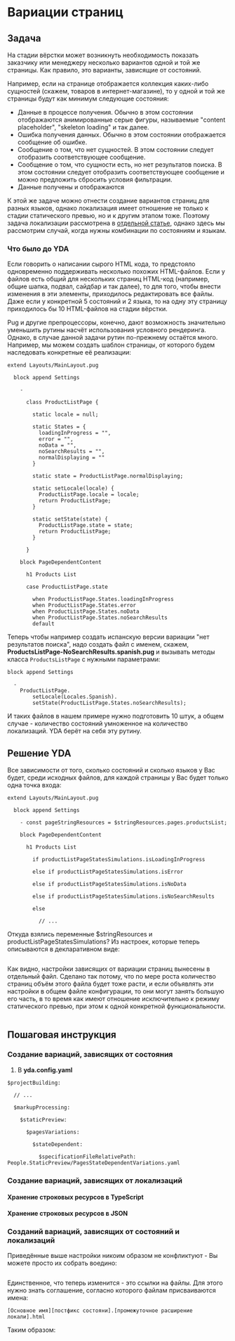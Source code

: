 # Вариации страниц
## Задача

На стадии вёрстки может возникнуть необходимость показать заказчику или менеджеру несколько вариантов одной и той же
  страницы.
Как правило, это варианты, зависящие от состояний.

Например, если на странице отображается коллекция каких-либо сущностей (скажем, товаров в интернет-магазине), то у 
  одной и той же страницы будут как минимум следующие состояния:

  * Данные в процессе получения. Обычно в этом состоянии отображаются анимированные серые фигуры, называемые
    "content placeholder", "skeleton loading" и так далее.
  * Ошибка получения данных. Обычно в этом состоянии отображается сообщение об ошибке.
  * Сообщение о том, что нет сущностей. В этом состоянии следует отобразить соответствующее сообщение.
  * Сообщение о том, что сущности есть, но нет результатов поиска. В этом состоянии следует отобразить соответствующее
    сообщение и можно предложить сбросить условия фильтрации.
  * Данные получены и отображаются
 
К этой же задаче можно отнести создание вариантов страниц для разных языков, однако локализация имеет отношение 
  не только к стадии статического превью, но и к другим этапом тоже.
Поэтому задача локализации рассмотрена в [отдельной статье](#), однако здесь мы рассмотрим случай, когда нужны 
  комбинации по состояниям и языкам.


### Что было до YDA

Если говорить о написании сырого HTML кода, то предстояло одновременно поддерживать несколько похожих HTML-файлов.
Если у файлов есть общий для нескольких страниц HTML-код (например, общие шапка, подвал, сайдбар и так далее), то для
того, чтобы внести изменения в эти элементы, приходилось редактировать все файлы.
Даже если у конкретной 5 состояний и 2 языка, то на одну эту страницу приходилось бы 10 HTML-файлов на стадии вёрстки.

Pug и другие препроцессоры, конечно, дают возможность значительно уменьшить рутины насчёт использования условного рендеринга.
Однако, в случае данной задачи рутин по-прежнему остаётся много.
Например, мы можем создать шаблон страницы, от которого будем наследовать конкретные её реализации:

```pug
extend Layouts/MainLayout.pug

  block append Settings
  
    -
    
      class ProductListPage {
      
        static locale = null;
        
        static States = {
          loadingInProgress = "",
          error = "",
          noData = "",
          noSearchResults = "",
          normalDisplaying = ""
        }
        
        static state = ProductListPage.normalDisplaying;
        
        static setLocale(locale) {
          ProductListPage.locale = locale;
          return ProductListPage;
        }
        
        static setState(state) {
          ProductListPage.state = state;
          return ProductListPage;
        }
      
      }

    block PageDependentContent
      
      h1 Products List
      
      case ProductListPage.state
      
        when ProductListPage.States.loadingInProgress
        when ProductListPage.States.error
        when ProductListPage.States.noData
        when ProductListPage.States.noSearchResults
        default
```

Теперь чтобы например создать испанскую версии вариации "нет результатов поиска", надо создать файл с именем, скажем,
**ProductsListPage-NoSearchResults.spanish.pug** и вызывать методы класса `ProductsListPage` с нужными параметрами:

```pug
block append Settings

  - 
    ProductListPage.
        setLocale(Locales.Spanish).
        setState(ProductListPage.States.noSearchResults);
```

И таких файлов в нашем примере нужно подготовить 10 штук, а общем случае - количество состояний умноженное на количество
локализаций.
YDA берёт на себя эту рутину.


## Решение YDA

Все зависимости от того, сколько состояний и сколько языков у Вас будет, среди исходных файлов, для каждой страницы у
Вас будет только одна точка входа:

```
extend Layouts/MainLayout.pug

  block append Settings
  
    - const pageStringResources = $stringResources.pages.productsList; 
    
    block PageDependentContent
      
      h1 Products List
      
        if productListPageStatesSimulations.isLoadingInProgress
        
        else if productListPageStatesSimulations.isError
        
        else if productListPageStatesSimulations.isNoData
        
        else if productListPageStatesSimulations.isNoSearchResults
        
        else
        
          // ...
```

Откуда взялись переменные $stringResources и productListPageStatesSimulations?
Из настроек, которые теперь описываются в декларативном виде:

```yaml

```

Как видно, настройки зависящих от вариации страниц вынесены в отдельный файл.
Сделано так потому, что по мере роста количество страниц объём этого файла будет тоже расти, и если объявлять эти
настройки в общем файле конфигурации, то они могут занять большую его часть, в то время как имеют отношение
исключительно к режиму статического превью, при этом к одной конкретной функциональности.

```yaml

```

[//]: # (TODO Придётся создать тестовый проект)

## Пошаговая инструкция
### Создание вариаций, зависящих от состояния

1. В **yda.config.yaml**

```
$projectBuilding:

  // ...

  $markupProcessing:

    $staticPreview:

      $pagesVariations:

        $stateDependent:
          
          $specificationFileRelativePath: People.StaticPreview/PagesStateDependentVariations.yaml
```


### Создание вариаций, зависящих от локализаций
#### Хранение строковых ресурсов в TypeScript

#### Хранение строковых ресурсов в JSON


### Созданий вариаций, зависящих от состояний и локализаций

Приведённые выше настройки никоим образом не конфликтуют - Вы можете просто их собрать воедино:

```Pug

```

Единственное, что теперь изменится - это ссылки на файлы.
Для этого нужно знать соглашение, согласно которого файлам присваиваются имена:

```
[Основное имя][постфикс состояни].[промежуточное расширение локали].html
```

Таким образом:


```Pug

```
